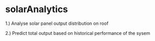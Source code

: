 # solarAnalytics

1.) Analyse solar panel output distribution on roof

2.) Predict total output based on historical performance of the sysem
